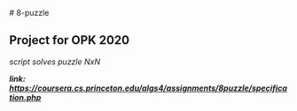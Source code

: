 \# 8-puzzle

## Project for OPK 2020

*script solves puzzle NxN*

***link: https://coursera.cs.princeton.edu/algs4/assignments/8puzzle/specification.php***

